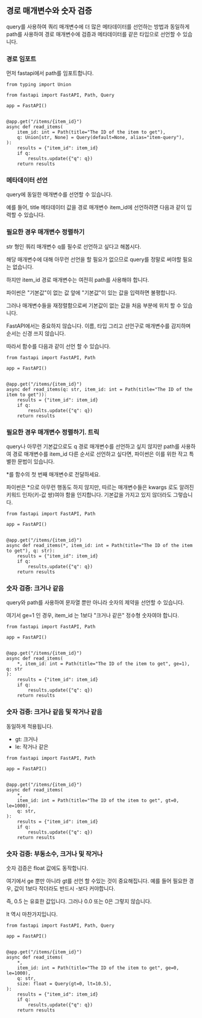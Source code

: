 ## 경로 매개변수와 숫자 검증

query를 사용하여 쿼리 매개변수에 더 많은 메타데이터를 선언하는 방법과 동일하게 path를 사용하여 경로 매개변수에 검증과 메타데이터를 같은 타입으로 선언할 수 있습니다.

### 경로 임포트

먼저 fastapi에서 path를 임포트합니다.

```
from typing import Union

from fastapi import FastAPI, Path, Query

app = FastAPI()


@app.get("/items/{item_id}")
async def read_items(
    item_id: int = Path(title="The ID of the item to get"),
    q: Union[str, None] = Query(default=None, alias="item-query"),
):
    results = {"item_id": item_id}
    if q:
        results.update({"q": q})
    return results
```

### 메타데이터 선언
query에 동일한 매개변수를 선언할 수 있습니다.

예를 들어, title 메타데이터 값을 경로 매개변수 item_id에 선언하려면 다음과 같이 입력할 수 있습니다.

### 필요한 경우 매개변수 정렬하기

str 형인 쿼리 매개변수 q를 필수로 선언하고 싶다고 해봅시다.

해당 매개변수에 대해 아무런 선언을 할 필요가 없으므로 query를 정말로 써야할 필요는 없습니다.

하지만 item_id 경로 매개변수는 여전히 path를 사용해야 합니다.

파이썬은 "기본값"이 없는 값 앞에 "기본값"이 있는 값을 입력하면 불평합니다.

그러나 매개변수들을 재정렬함으로써 기본값이 없는 값을 처음 부분에 위치 할 수 있습니다.

FastAPI에서는 중요하지 않습니다. 이름, 타입 그리고 선언구로 매개변수를 감지하며 순서는 신경 쓰지 않습니다.

따라서 함수를 다음과 같이 선언 할 수 있습니다.

```
from fastapi import FastAPI, Path

app = FastAPI()


@app.get("/items/{item_id}")
async def read_items(q: str, item_id: int = Path(title="The ID of the item to get")):
    results = {"item_id": item_id}
    if q:
        results.update({"q": q})
    return results
```

### 필요한 경우 매개변수 정렬하기. 트릭

query나 아무런 기본값으로도 q 경로 매개변수를 선언하고 싶지 않지만 path를 사용하여 경로 매개변수를 item_id 다른 순서로 선언하고 싶다면, 파이썬은 이를 위한 작고 특별한 문법이 있습니다.

*를 함수의 첫 번째 매개변수로 전달하세요.

파이썬은 *으로 아무런 행동도 하지 않지만, 따르는 매개변수들은 kwargs 로도 알려진 키워드 인자(키-값 쌍)여야 함을 인지합니다. 기본값을 가지고 있지 않더라도 그렇습니다.

```
from fastapi import FastAPI, Path

app = FastAPI()


@app.get("/items/{item_id}")
async def read_items(*, item_id: int = Path(title="The ID of the item to get"), q: str):
    results = {"item_id": item_id}
    if q:
        results.update({"q": q})
    return results
```

### 숫자 검증: 크거나 같음

query와 path를 사용하여 문자열 뿐만 아니라 숫자의 제약을 선언할 수 있습니다.

여기서 ge=1 인 경우, item_id 는 1보다 "크거나 같은" 정수형 숫자여야 합니다.

```
from fastapi import FastAPI, Path

app = FastAPI()


@app.get("/items/{item_id}")
async def read_items(
    *, item_id: int = Path(title="The ID of the item to get", ge=1), q: str
):
    results = {"item_id": item_id}
    if q:
        results.update({"q": q})
    return results
```

### 숫자 검증: 크거나 같음 및 작거나 같음

동일하게 적용됩니다.
- gt: 크거나
- le: 작거나 같은
```
from fastapi import FastAPI, Path

app = FastAPI()


@app.get("/items/{item_id}")
async def read_items(
    *,
    item_id: int = Path(title="The ID of the item to get", gt=0, le=1000),
    q: str,
):
    results = {"item_id": item_id}
    if q:
        results.update({"q": q})
    return results
```

### 숫자 검증: 부동소수, 크거나 및 작거나

숫자 검증은 float 값에도 동작합니다.

여기에서 ge 뿐만 아니라 gt를 선언 할 수있는 것이 중요해집니다. 예를 들어 필요한 경우, 값이 1보다 작더라도 반드시 -보다 커야합니다.

즉, 0.5 는 유효한 값입니다. 그러나 0.0 또는 0은 그렇지 않습니다.

lt 역시 마찬가지입니다.

```
from fastapi import FastAPI, Path, Query

app = FastAPI()


@app.get("/items/{item_id}")
async def read_items(
    *,
    item_id: int = Path(title="The ID of the item to get", ge=0, le=1000),
    q: str,
    size: float = Query(gt=0, lt=10.5),
):
    results = {"item_id": item_id}
    if q:
        results.update({"q": q})
    return results
```
